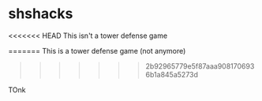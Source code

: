 # shshacks
<<<<<<< HEAD
This isn't a tower defense game

=======
This is a tower defense game (not anymore)
>>>>>>> 2b92965779e5f87aaa9081706936b1a845a5273d

TOnk

